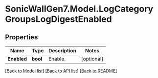 # SonicWallGen7.Model.LogCategoryGroupsLogDigestEnabled

## Properties

Name | Type | Description | Notes
------------ | ------------- | ------------- | -------------
**Enabled** | **bool** | Enable. | [optional] 

[[Back to Model list]](../README.md#documentation-for-models) [[Back to API list]](../README.md#documentation-for-api-endpoints) [[Back to README]](../README.md)

